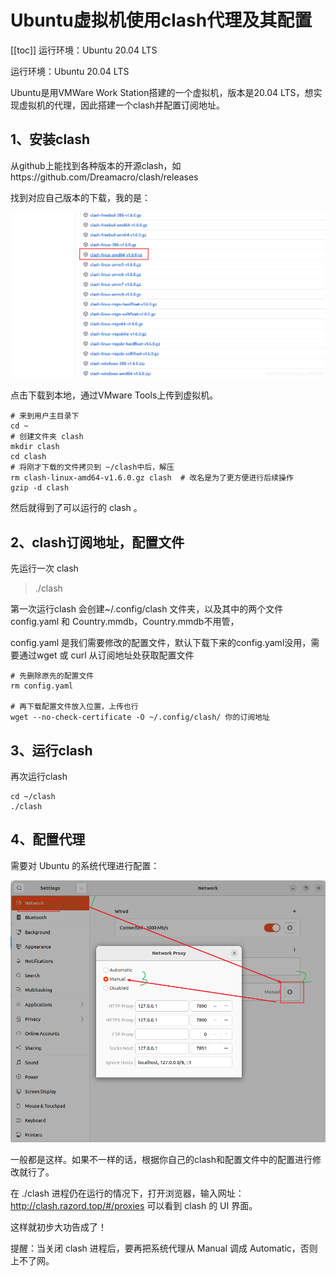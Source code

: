 # Ubuntu虚拟机使用clash代理及其配置
[[toc]]
运行环境：Ubuntu 20.04 LTS

运行环境：Ubuntu 20.04 LTS

Ubuntu是用VMWare Work Station搭建的一个虚拟机，版本是20.04 LTS，想实现虚拟机的代理，因此搭建一个clash并配置订阅地址。

## 1、安装clash
从github上能找到各种版本的开源clash，如https://github.com/Dreamacro/clash/releases

找到对应自己版本的下载，我的是：

![](img/ubunt_use_clash/bc46e62ba7d244e345c6bfd9c134a7e6.png)

点击下载到本地，通过VMware Tools上传到虚拟机。

```
# 来到用户主目录下
cd ~
# 创建文件夹 clash
mkdir clash 
cd clash
# 将刚才下载的文件拷贝到 ~/clash中后，解压
rm clash-linux-amd64-v1.6.0.gz clash  # 改名是为了更方便进行后续操作
gzip -d clash
```
然后就得到了可以运行的 clash 。

## 2、clash订阅地址，配置文件
先运行一次 clash
> ./clash

第一次运行clash 会创建~/.config/clash 文件夹，以及其中的两个文件config.yaml 和 Country.mmdb，Country.mmdb不用管，

config.yaml 是我们需要修改的配置文件，默认下载下来的config.yaml没用，需要通过wget 或 curl 从订阅地址处获取配置文件

```
# 先删除原先的配置文件
rm config.yaml 

# 再下载配置文件放入位置，上传也行
wget --no-check-certificate -O ~/.config/clash/ 你的订阅地址
```

## 3、运行clash
再次运行clash
```
cd ~/clash
./clash
```

## 4、配置代理

需要对 Ubuntu 的系统代理进行配置：

![](img/ubunt_use_clash/eca7ce3d65586c96c06bed7b91b616ca.png)

一般都是这样。如果不一样的话，根据你自己的clash和配置文件中的配置进行修改就行了。

在 ./clash 进程仍在运行的情况下，打开浏览器，输入网址：http://clash.razord.top/#/proxies 可以看到 clash 的 UI 界面。

 

这样就初步大功告成了！

提醒：当关闭 clash 进程后，要再把系统代理从 Manual 调成 Automatic，否则上不了网。
